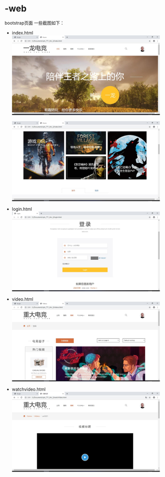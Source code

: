 # -web
bootstrap页面
一些截图如下：
- index.html
![index page](display/index1.jpg)
<br></br>
![index page](display/index2.jpg)

- login.html
![login page](display/login.jpg)

- video.html
![video page](display/video.jpg)

- watchvideo.html
![watchvideo page](display/watchvideo.jpg)
